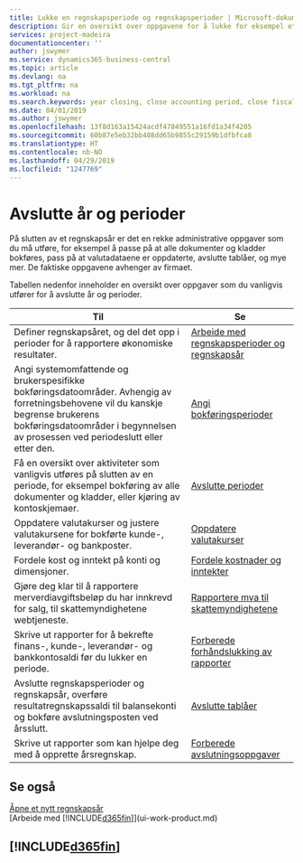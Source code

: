 ```yaml
---
title: Lukke en regnskapsperiode og regnskapsperioder | Microsoft-dokumentasjon
description: Gir en oversikt over oppgavene for å lukke for eksempel et regnskapsår eller en regnskapsperiode og sørge for at dokumenter og kladder er bokført, og for å kontrollere banksaldoer.
services: project-madeira
documentationcenter: ''
author: jswymer
ms.service: dynamics365-business-central
ms.topic: article
ms.devlang: na
ms.tgt_pltfrm: na
ms.workload: na
ms.search.keywords: year closing, close accounting period, close fiscal year, bank account detailed trial balance
ms.date: 04/01/2019
ms.author: jswymer
ms.openlocfilehash: 13f8d163a15424acdf47849551a16fd1a34f4205
ms.sourcegitcommit: 60b87e5eb32bb408dd65b9855c29159b1dfbfca8
ms.translationtype: HT
ms.contentlocale: nb-NO
ms.lasthandoff: 04/29/2019
ms.locfileid: "1247769"
---
```

# <a name="closing-years-and-periods"></a>Avslutte år og perioder
På slutten av et regnskapsår er det en rekke administrative oppgaver som du må utføre, for eksempel å passe på at alle dokumenter og kladder bokføres, pass på at valutadataene er oppdaterte, avslutte tablåer, og mye mer. De faktiske oppgavene avhenger av firmaet.

Tabellen nedenfor inneholder en oversikt over oppgaver som du vanligvis utfører for å avslutte år og perioder.

| Til | Se |
| --- | --- |
| Definer regnskapsåret, og del det opp i perioder for å rapportere økonomiske resultater. | [Arbeide med regnskapsperioder og regnskapsår](finance-accounting-periods-and-fiscal-years.md)|
| Angi systemomfattende og brukerspesifikke bokføringsdatoområder. Avhengig av forretningsbehovene vil du kanskje begrense brukerens bokføringsdatoområder i begynnelsen av prosessen ved periodeslutt eller etter den. |[Angi bokføringsperioder](finance-how-specify-posting-periods.md) |
| Få en oversikt over aktiviteter som vanligvis utføres på slutten av en periode, for eksempel bokføring av alle dokumenter og kladder, eller kjøring av kontoskjemaer. |[Avslutte perioder](year-how-complete-period-end-processes.md) |
| Oppdatere valutakurser og justere valutakursene for bokførte kunde-, leverandør- og bankposter. |[Oppdatere valutakurser](finance-how-update-currencies.md) |
| Fordele kost og inntekt på konti og dimensjoner. |[Fordele kostnader og inntekter](year-allocate-costs-income.md) |
| Gjøre deg klar til å rapportere merverdiavgiftsbeløp du har innkrevd for salg, til skattemyndighetene webtjeneste. |[Rapportere mva til skattemyndighetene](finance-how-report-vat.md)|
| Skrive ut rapporter for å bekrefte finans-, kunde-, leverandør- og bankkontosaldi før du lukker en periode. |[Forberede forhåndslukking av rapporter](year-prepare-preclose-reports.md) |
| Avslutte regnskapsperioder og regnskapsår, overføre resultatregnskapssaldi til balansekonti og bokføre avslutningsposten ved årsslutt. |[Avslutte tablåer](year-close-books.md) |
| Skrive ut rapporter som kan hjelpe deg med å opprette årsregnskap. |[Forberede avslutningsoppgaver](year-prepare-close-statement.md) |

## <a name="see-also"></a>Se også
[Åpne et nytt regnskapsår](finance-how-open-new-fiscal-year.md)  
[Arbeide med [!INCLUDE[d365fin](includes/d365fin_md.md)]](ui-work-product.md)

## [!INCLUDE[d365fin](includes/free_trial_md.md)]  
 
